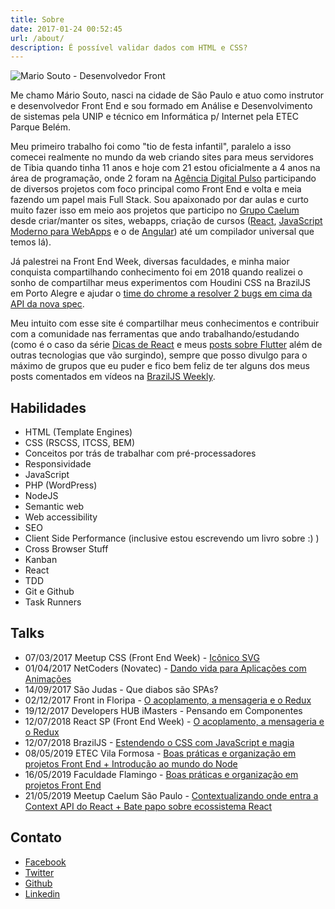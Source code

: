 ```yaml
---
title: Sobre
date: 2017-01-24 00:52:45
url: /about/
description: É possível validar dados com HTML e CSS?
---
```


<img class="circle" src="https://mariosouto.com/assets/img/foto-mario-2019.png" alt="Mario Souto - Desenvolvedor Front" style="max-width: 250px;"><br>

Me chamo Mário Souto, nasci na cidade de São Paulo e atuo como instrutor e desenvolvedor Front End e sou formado em Análise e Desenvolvimento de sistemas pela UNIP e técnico em Informática p/ Internet pela ETEC Parque Belém.

Meu primeiro trabalho foi como "tio de festa infantil", paralelo a isso comecei realmente no mundo da web criando sites para meus servidores de Tibia quando tinha 11 anos e hoje com 21 estou oficialmente a 4 anos na área de programação, onde 2 foram na [Agência Digital Pulso](http://www.agenciapulso.com.br/) participando de diversos projetos com foco principal como Front End e volta e meia fazendo um papel mais Full Stack. Sou apaixonado por dar aulas e curto muito fazer isso em meio aos projetos que participo no [Grupo Caelum](https://www.caelum.com.br/sobre) desde criar/manter os sites, webapps, criação de cursos ([React](https://www.caelum.com.br/curso-react-redux), [JavaScript Moderno para WebApps](https://www.caelum.com.br/curso-javascript-jquery) e o de [Angular](https://www.caelum.com.br/curso-angular)) até um compilador universal que temos lá). 

Já palestrei na Front End Week, diversas faculdades, e minha maior conquista compartilhando conhecimento foi em 2018 quando realizei o sonho de compartilhar meus experimentos com Houdini CSS na BrazilJS em Porto Alegre e ajudar o [time do chrome a resolver 2 bugs em cima da API da nova spec](https://twitter.com/DasSurma/status/1034893725317640192).

Meu intuito com esse site é compartilhar meus conhecimentos e contribuir com a comunidade nas ferramentas que ando trabalhando/estudando (como é o caso da série [Dicas de React](https://mariosouto.com/tags/dicas-de-react/) e meus [posts sobre Flutter](https://mariosouto.com/tags/flutter/) além de outras tecnologias que vão surgindo), sempre que posso divulgo para o máximo de grupos que eu puder e fico bem feliz de ter alguns dos meus posts comentados em vídeos na [BrazilJS Weekly](https://www.youtube.com/watch?v=X9gXx3ZyI70&t=2s).



## Habilidades

* HTML (Template Engines)
* CSS (RSCSS, ITCSS, BEM)
* Conceitos por trás de trabalhar com pré-processadores
* Responsividade
* JavaScript
* PHP (WordPress)
* NodeJS
* Semantic web
* Web accessibility
* SEO
* Client Side Performance (inclusive estou escrevendo um livro sobre :) )
* Cross Browser Stuff
* Kanban
* React
* TDD
* Git e Github
* Task Runners

## Talks

* 07/03/2017 Meetup CSS (Front End Week) - [Icônico SVG](https://mariosouto.com/slides-meetup-css-front-end-week/#/)
* 01/04/2017 NetCoders (Novatec) - [Dando vida para Aplicações com Animações](https://mariosouto.com/dando-vida-aplicacoes-com-animacoes/)
* 14/09/2017 São Judas - Que diabos são SPAs?
* 02/12/2017 Front in Floripa - [O acoplamento, a mensageria e o Redux](https://docs.google.com/presentation/d/1KEL1RqzsHcZ6MuJ-cGf1fOs_7GxSvEWTe32s_ehHVrQ/edit?usp=sharing)
* 19/12/2017 Developers HUB iMasters - Pensando em Componentes
* 12/07/2018 React SP (Front End Week) - [O acoplamento, a mensageria e o Redux](https://docs.google.com/presentation/d/1KEL1RqzsHcZ6MuJ-cGf1fOs_7GxSvEWTe32s_ehHVrQ/edit?usp=sharing)
* 12/07/2018 BrazilJS - [Estendendo o CSS com  JavaScript e magia](https://docs.google.com/presentation/d/1HSjxRmq1Q4v_53OueUAG_hCxzTBWDNtZ3CC4-aaDPFk/edit#slide=id.p)
* 08/05/2019 ETEC Vila Formosa - [Boas práticas e organização em projetos Front End + Introdução ao mundo do Node](https://docs.google.com/presentation/d/1rLGaJhQSEii_T_z69GVpt20Q36yro0rYkx4Orz61WMM/edit#slide=id.p)
* 16/05/2019 Faculdade Flamingo - [Boas práticas e organização em projetos Front End](https://docs.google.com/presentation/d/1rLGaJhQSEii_T_z69GVpt20Q36yro0rYkx4Orz61WMM/edit#slide=id.p)
* 21/05/2019 Meetup Caelum São Paulo - [Contextualizando onde entra a Context API do React + Bate papo sobre ecossistema React](https://docs.google.com/presentation/d/1qNHQP6qLWV3MED_jRZnL48kSYsp36LUai7bASc1zIu8/edit#slide=id.g58395d0f0a_0_173)


## Contato

* [Facebook](https://facebook.com/omariosouto)
* [Twitter](https://twitter.com/omariosouto)
* [Github](https://github.com/omariosouto)
* [Linkedin](https://www.linkedin.com/in/omariosouto)
